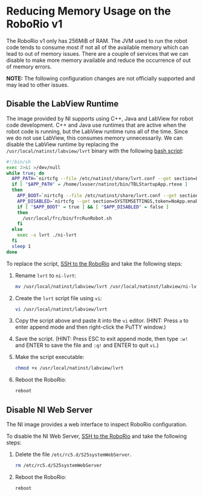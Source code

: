 # Reducing Memory Usage on the RoboRio v1

The RoboRio v1 only has 256MiB of RAM. The JVM used to run the robot code tends to consume most if not all of the available memory which can lead to out of memory issues. There are a couple of services that we can disable to make more memory available and reduce the occurrence of out of memory errors.

**NOTE:** The following configuration changes are not officially supported and may lead to other issues.

## Disable the LabView Runtime

The image provided by NI supports using C++, Java and LabView for robot code development. C++ and Java use runtimes that are active when the robot code is running, but the LabView runtime runs all of the time. Since we do not use LabView, this consumes memory unnecessarily. We can disable the LabView runtime by replacing the `/usr/local/natinst/labview/lvrt` binary with the following [bash script][LVRTSCRIPT]:

```bash
#!/bin/sh
exec 2>&1 >/dev/null
while true; do
  APP_PATH=`nirtcfg --file /etc/natinst/share/lvrt.conf --get section=LVRT,token=RTTarget.ApplicationPath`
  if [ "$APP_PATH" = /home/lvuser/natinst/bin/TBLStartupApp.rtexe ]
  then
    APP_BOOT=`nirtcfg --file /etc/natinst/share/lvrt.conf --get section=LVRT,token=RTTarget.LaunchAppAtBoot,value=true | tr "[:upper:]" "[:lower:]"`
    APP_DISABLED=`nirtcfg --get section=SYSTEMSETTINGS,token=NoApp.enabled,value=false | tr "[:upper:]" "[:lower:]"`
    if [ "$APP_BOOT" = true ] && [ "$APP_DISABLED" = false ]
    then
      /usr/local/frc/bin/frcRunRobot.sh
    fi
  else
    exec -a lvrt ./ni-lvrt
  fi
  sleep 1
done
```

To replace the script, [SSH to the RoboRio] and take the following steps:

1. Rename `lvrt` to `ni-lvrt`:

    ```sh
    mv /usr/local/natinst/labview/lvrt /usr/local/natinst/labview/ni-lvrt
    ```

2. Create the `lvrt` script file using `vi`:

    ```sh
    vi /usr/local/natinst/labview/lvrt
    ```

3. Copy the script above and paste it into the `vi` editor. (HINT: Press `a` to enter append mode and then right-click the PuTTY window.)
4. Save the script. (HINT: Press ESC to exit append mode, then type `:w!` and ENTER to save the file and `:q!` and ENTER to quit `vi`.)
5. Make the script executable:

    ```sh
    chmod +x /usr/local/natinst/labview/lvrt
    ```

6. Reboot the RoboRio:

    ```sh
    reboot
    ```

## Disable NI Web Server

The NI image provides a web interface to inspect RoboRio configuration.

To disable the NI Web Server, [SSH to the RoboRio] and take the following steps:

1. Delete the file `/etc/rc5.d/S25systemWebServer`.

    ```sh
    rm /etc/rc5.d/S25systemWebServer
    ```

2. Reboot the RoboRio:

    ```sh
    reboot
    ```

[LVRTSCRIPT]: https://gist.github.com/PeterJohnson/2702b331ee3c236188ec76ecf499c333
[SSH to the RoboRio]: https://docs.wpilib.org/en/stable/docs/software/roborio-info/roborio-ssh.html#ssh
